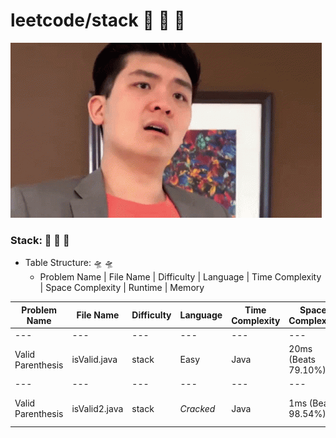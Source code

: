# leetcode/stack :space_invader:	:space_invader:	:space_invader:	
![](https://github.com/guillermobermejo/leetcode/blob/main/f.gif)
### Stack: :space_invader:	:space_invader:	:space_invader:	
- Table Structure: :flying_saucer: :flying_saucer:
  - Problem Name | File Name | Difficulty | Language | Time Complexity | Space Complexity | Runtime | Memory

|Problem Name|File Name|Difficulty|Language|Time Complexity|Space Complexity|Runtime|Memory|
|---|---|---|---|---|---|---|---|
|---|---|---|---|---|---|---|
|Valid Parenthesis|isValid.java|stack|Easy|Java|20ms (Beats 79.10%)|42.9mb (Beats 20.54%)|
|---|---|---|---|---|---|---|
|Valid Parenthesis|isValid2.java|stack|*Cracked*|Java|1ms (Beats 98.54%)|41.5mb (Beats 10.3%)|
